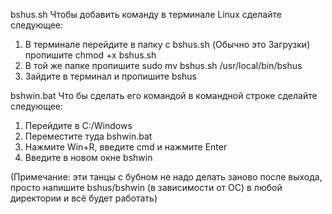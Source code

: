 bshus.sh
Чтобы добавить команду в терминале Linux сделайте следующее:
1. В терминале перейдите в папку с bshus.sh (Обычно это Загрузки) пропишите chmod +x bshus.sh
2. В той же папке пропишите sudo mv bshus.sh /usr/local/bin/bshus
3. Зайдите в терминал и пропишите bshus

bshwin.bat
Что бы сделать его командой в командной строке сделайте следующее:
1. Перейдите в C:/Windows
2. Переместите туда bshwin.bat
3. Нажмите Win+R, введите cmd и нажмите Enter
4. Введите в новом окне bshwin

(Примечание: эти танцы с бубном не надо делать заново после выхода, просто напишите bshus/bshwin (в зависимости от ОС) в любой директории и всё будет работать)
